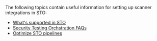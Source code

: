 The following topics contain useful information for setting up scanner integrations in STO:

- [What's supported in STO](/docs/security-testing-orchestration/whats-supported)
- [Security Testing Orchstration FAQs](/docs/faqs/security-testing-orchestration)
- [Optimize STO pipelines](/docs/security-testing-orchestration/use-sto/set-up-sto-pipelines/optimize-sto-pipelines)
